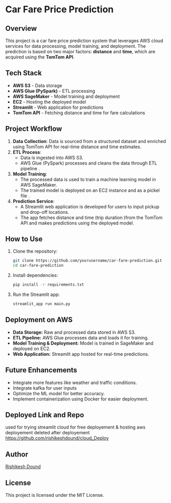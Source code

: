 # Car Fare Price Prediction

## Overview
This project is a car fare price prediction system that leverages AWS cloud services for data processing, model training, and deployment. The prediction is based on two major factors: **distance** and **time**, which are acquired using the **TomTom API**.

## Tech Stack
- **AWS S3** - Data storage
- **AWS Glue (PySpark)** - ETL processing
- **AWS SageMaker** - Model training and deployment
- **EC2** - Hosting the deployed model
- **Streamlit** - Web application for predictions
- **TomTom API** - Fetching distance and time for fare calculations

## Project Workflow
1. **Data Collection**: Data is sourced from a structured dataset and enriched using TomTom API for real-time distance and time estimates.
2. **ETL Process**:
   - Data is ingested into AWS S3.
   - AWS Glue (PySpark) processes and cleans the data  through ETL pipeline .
3. **Model Training**:
   - The processed data is used to train a machine learning model in AWS SageMaker.
   - The trained model is deployed on an EC2 instance and as a pickel file .
4. **Prediction Service**:
   - A Streamlit web application is developed for users to input pickup and drop-off locations.
   - The app fetches distance and time (trip duration )from the TomTom API and makes predictions using the deployed model.

## How to Use
1. Clone the repository:
   ```bash
   git clone https://github.com/yourusername/car-fare-prediction.git
   cd car-fare-prediction
   ```
2. Install dependencies:
   ```bash
   pip install -r requirements.txt
   ```
3. Run the Streamlit app:
   ```bash
   streamlit_app run main.py
   ```

## Deployment on AWS
- **Data Storage:** Raw and processed data stored in AWS S3.
- **ETL Pipeline:** AWS Glue processes data and loads it for training.
- **Model Training & Deployment:** Model is trained in SageMaker and deployed on EC2.
- **Web Application:** Streamlit app hosted for real-time predictions.

## Future Enhancements
- Integrate more features like weather and traffic conditions.
- Integrate kafka for user inputs 
- Optimize the ML model for better accuracy.
- Implement containerization using Docker for easier deployment.

## Deployed Link and Repo
used for trying streamlit cloud for free  deployement & hosting 
aws deployement deleted after deployement 
https://github.com/rishikeshdound/cloud_Deploy

## Author
[Rishikesh Dound](https://github.com/rishikeshdound)

## License
This project is licensed under the MIT License.

